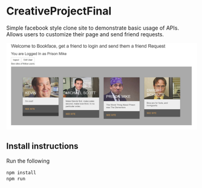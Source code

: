 # CreativeProjectFinal

Simple facebook style clone site to demonstrate basic usage of APIs. Allows users to customize their page and send friend requests.

![Demo image](img/Demo.jpg)

## Install instructions
Run the following
```
npm install
npm run
```